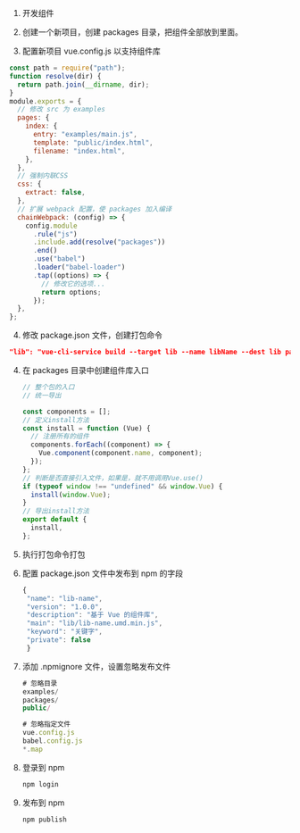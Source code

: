 <!--

 * @Description: npm组件库发布过程
 * @Author: zhouy
 * @Date: 2022-03-05 15:36:27
 * @LastEditTime: 2022-03-05 16:02:40
 * @LastEditors: zhouy
-->

1. 开发组件

2. 创建一个新项目，创建 packages 目录，把组件全部放到里面。

3. 配置新项目 vue.config.js 以支持组件库

```javascript
const path = require("path");
function resolve(dir) {
  return path.join(__dirname, dir);
}
module.exports = {
  // 修改 src 为 examples
  pages: {
    index: {
      entry: "examples/main.js",
      template: "public/index.html",
      filename: "index.html",
    },
  },
  // 强制内联CSS
  css: {
    extract: false,
  },
  // 扩展 webpack 配置，使 packages 加入编译
  chainWebpack: (config) => {
    config.module
      .rule("js")
      .include.add(resolve("packages"))
      .end()
      .use("babel")
      .loader("babel-loader")
      .tap((options) => {
        // 修改它的选项...
        return options;
      });
  },
};
```

4. 修改 package.json 文件，创建打包命令

```json
"lib": "vue-cli-service build --target lib --name libName --dest lib packages/index.js"
```

4. 在 packages 目录中创建组件库入口

   ```javascript
   // 整个包的入口
   // 统一导出

   const components = [];
   // 定义install方法
   const install = function (Vue) {
     // 注册所有的组件
     components.forEach((component) => {
       Vue.component(component.name, component);
     });
   };
   // 判断是否直接引入文件，如果是，就不用调用Vue.use()
   if (typeof window !== "undefined" && window.Vue) {
     install(window.Vue);
   }
   // 导出install方法
   export default {
     install,
   };
   ```

5. 执行打包命令打包

6. 配置 package.json 文件中发布到 npm 的字段

   ```javascript
   {
    "name": "lib-name",
    "version": "1.0.0",
    "description": "基于 Vue 的组件库",
    "main": "lib/lib-name.umd.min.js",
    "keyword": "关键字",
    "private": false
    }
   ```

7. 添加 .npmignore 文件，设置忽略发布文件

   ```javascript
   # 忽略目录
   examples/
   packages/
   public/

   # 忽略指定文件
   vue.config.js
   babel.config.js
   *.map
   ```

8. 登录到 npm

   ```javascript
   npm login
   ```

9. 发布到 npm

   ```javascript
   npm publish
   ```
